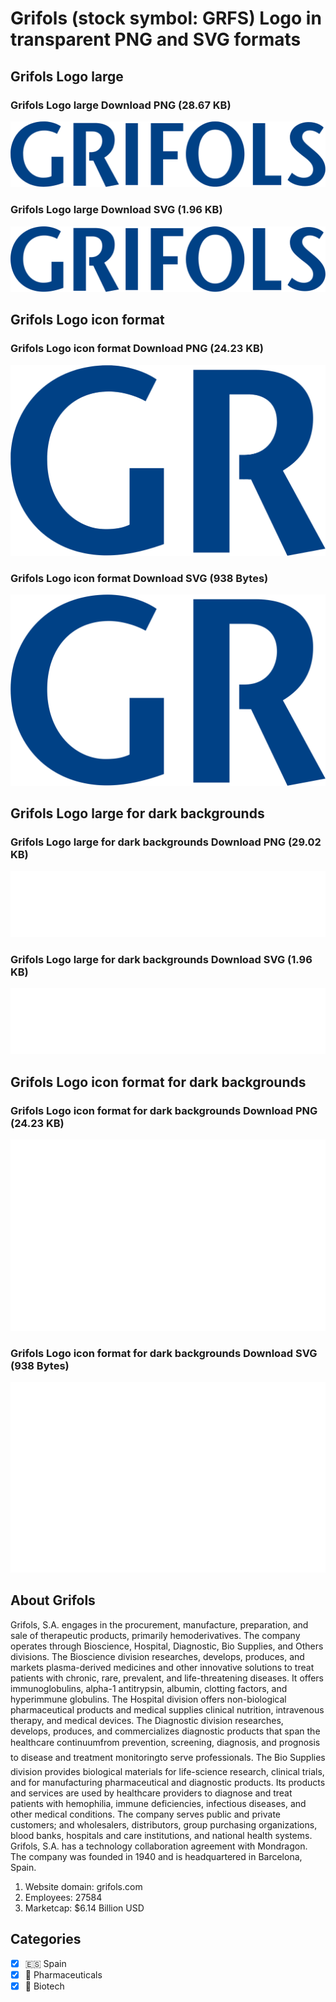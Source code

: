 # Grifols (stock symbol: GRFS) Logo in transparent PNG and SVG formats

## Grifols Logo large

### Grifols Logo large Download PNG (28.67 KB)

![Grifols Logo large Download PNG (28.67 KB)](/img/orig/GRFS_BIG-143adcae.png)

### Grifols Logo large Download SVG (1.96 KB)

![Grifols Logo large Download SVG (1.96 KB)](/img/orig/GRFS_BIG-b9420f1d.svg)

## Grifols Logo icon format

### Grifols Logo icon format Download PNG (24.23 KB)

![Grifols Logo icon format Download PNG (24.23 KB)](/img/orig/GRFS-005448b3.png)

### Grifols Logo icon format Download SVG (938 Bytes)

![Grifols Logo icon format Download SVG (938 Bytes)](/img/orig/GRFS-c1a16bb6.svg)

## Grifols Logo large for dark backgrounds

### Grifols Logo large for dark backgrounds Download PNG (29.02 KB)

![Grifols Logo large for dark backgrounds Download PNG (29.02 KB)](/img/orig/GRFS_BIG.D-de2cb1a1.png)

### Grifols Logo large for dark backgrounds Download SVG (1.96 KB)

![Grifols Logo large for dark backgrounds Download SVG (1.96 KB)](/img/orig/GRFS_BIG.D-de34981b.svg)

## Grifols Logo icon format for dark backgrounds

### Grifols Logo icon format for dark backgrounds Download PNG (24.23 KB)

![Grifols Logo icon format for dark backgrounds Download PNG (24.23 KB)](/img/orig/GRFS.D-ca76259f.png)

### Grifols Logo icon format for dark backgrounds Download SVG (938 Bytes)

![Grifols Logo icon format for dark backgrounds Download SVG (938 Bytes)](/img/orig/GRFS.D-712846bd.svg)

## About Grifols

Grifols, S.A. engages in the procurement, manufacture, preparation, and sale of therapeutic products, primarily hemoderivatives. The company operates through Bioscience, Hospital, Diagnostic, Bio Supplies, and Others divisions. The Bioscience division researches, develops, produces, and markets plasma-derived medicines and other innovative solutions to treat patients with chronic, rare, prevalent, and life-threatening diseases. It offers immunoglobulins, alpha-1 antitrypsin, albumin, clotting factors, and hyperimmune globulins. The Hospital division offers non-biological pharmaceutical products and medical supplies clinical nutrition, intravenous therapy, and medical devices. The Diagnostic division researches, develops, produces, and commercializes diagnostic products that span the healthcare continuumfrom prevention, screening, diagnosis, and prognosis to disease and treatment monitoringto serve professionals. The Bio Supplies division provides biological materials for life-science research, clinical trials, and for manufacturing pharmaceutical and diagnostic products. Its products and services are used by healthcare providers to diagnose and treat patients with hemophilia, immune deficiencies, infectious diseases, and other medical conditions. The company serves public and private customers; and wholesalers, distributors, group purchasing organizations, blood banks, hospitals and care institutions, and national health systems. Grifols, S.A. has a technology collaboration agreement with Mondragon. The company was founded in 1940 and is headquartered in Barcelona, Spain.

1. Website domain: grifols.com
2. Employees: 27584
3. Marketcap: $6.14 Billion USD


## Categories
- [x] 🇪🇸 Spain
- [x] 💊 Pharmaceuticals
- [x] 🧬 Biotech
